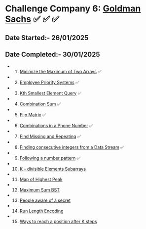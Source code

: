    # Challenge Company 6: [Goldman Sachs](https://www.goldmansachs.com/) ✅ ✅ ✅
   ## Date Started:- 26/01/2025
   ## Date Completed:- 30/01/2025
   - 1. [Minimize the Maximum of Two Arrays](https://leetcode.com/problems/minimize-the-maximum-of-two-arrays/description/) ✅
   - 2. [Employee Priority Systems](https://leetcode.com/problems/high-access-employees/description/) ✅
   - 3. [Kth Smallest Element Query](https://leetcode.com/problems/query-kth-smallest-trimmed-number/description/) ✅
   - 4. [Combination Sum](https://leetcode.com/problems/combination-sum-iii/description/) ✅
   - 5. [Flip Matrix](https://leetcode.com/problems/random-flip-matrix/description/) ✅
   - 6. [Combinations in a Phone Number](https://leetcode.com/problems/letter-combinations-of-a-phone-number/description/) ✅
   - 7. [Find Missing and Repeating](https://www.geeksforgeeks.org/problems/find-missing-and-repeating2512/1) ✅
   - 8. [Finding consecutive integers from a Data Stream](https://leetcode.com/problems/find-consecutive-integers-from-a-data-stream/description/) ✅
   - 9. [Following a number pattern](https://www.geeksforgeeks.org/problems/number-following-a-pattern3126/1) ✅
   - 10. [K - divisible Elements Subarrays](https://leetcode.com/problems/k-divisible-elements-subarrays/description/)
   - 11. [Map of Highest Peak](https://leetcode.com/problems/map-of-highest-peak/description/)
   - 12. [Maximum Sum BST](https://leetcode.com/problems/maximum-sum-bst-in-binary-tree/description/)
   - 13. [People aware of a secret](https://leetcode.com/problems/number-of-people-aware-of-a-secret/description/)
   - 14. [Run Length Encoding](https://www.geeksforgeeks.org/problems/run-length-encoding/1)
   - 15. [Ways to reach a position after K steps](https://leetcode.com/problems/number-of-ways-to-reach-a-position-after-exactly-k-steps/description/)
##

